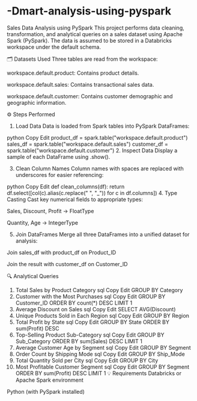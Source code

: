 # -Dmart-analysis-using-pyspark
Sales Data Analysis using PySpark
This project performs data cleaning, transformation, and analytical queries on a sales dataset using Apache Spark (PySpark). The data is assumed to be stored in a Databricks workspace under the default schema.

🗂️ Datasets Used
Three tables are read from the workspace:

workspace.default.product: Contains product details.

workspace.default.sales: Contains transactional sales data.

workspace.default.customer: Contains customer demographic and geographic information.

⚙️ Steps Performed
1. Load Data
Data is loaded from Spark tables into PySpark DataFrames:

python
Copy
Edit
product_df = spark.table("workspace.default.product")
sales_df = spark.table("workspace.default.sales")
customer_df = spark.table("workspace.default.customer")
2. Inspect Data
Display a sample of each DataFrame using .show().

3. Clean Column Names
Column names with spaces are replaced with underscores for easier referencing:

python
Copy
Edit
def clean_columns(df):
    return df.select([col(c).alias(c.replace(" ", "_")) for c in df.columns])
4. Type Casting
Cast key numerical fields to appropriate types:

Sales, Discount, Profit → FloatType

Quantity, Age → IntegerType

5. Join DataFrames
Merge all three DataFrames into a unified dataset for analysis:

Join sales_df with product_df on Product_ID

Join the result with customer_df on Customer_ID

🔍 Analytical Queries
1. Total Sales by Product Category
sql
Copy
Edit
GROUP BY Category
2. Customer with the Most Purchases
sql
Copy
Edit
GROUP BY Customer_ID
ORDER BY count(*) DESC
LIMIT 1
3. Average Discount on Sales
sql
Copy
Edit
SELECT AVG(Discount)
4. Unique Products Sold in Each Region
sql
Copy
Edit
GROUP BY Region
5. Total Profit by State
sql
Copy
Edit
GROUP BY State
ORDER BY sum(Profit) DESC
6. Top-Selling Product Sub-Category
sql
Copy
Edit
GROUP BY Sub_Category
ORDER BY sum(Sales) DESC
LIMIT 1
7. Average Customer Age by Segment
sql
Copy
Edit
GROUP BY Segment
8. Order Count by Shipping Mode
sql
Copy
Edit
GROUP BY Ship_Mode
9. Total Quantity Sold per City
sql
Copy
Edit
GROUP BY City
10. Most Profitable Customer Segment
sql
Copy
Edit
GROUP BY Segment
ORDER BY sum(Profit) DESC
LIMIT 1
💡 Requirements
Databricks or Apache Spark environment

Python (with PySpark installed)

